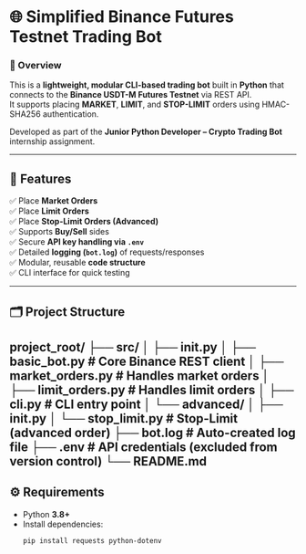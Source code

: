# 🌐 Simplified Binance Futures Testnet Trading Bot

### 🚀 Overview
This is a **lightweight, modular CLI-based trading bot** built in **Python** that connects to the **Binance USDT-M Futures Testnet** via REST API.  
It supports placing **MARKET**, **LIMIT**, and **STOP-LIMIT** orders using HMAC-SHA256 authentication.

Developed as part of the **Junior Python Developer – Crypto Trading Bot** internship assignment.

---

## 🧩 Features
✅ Place **Market Orders**  
✅ Place **Limit Orders**  
✅ Place **Stop-Limit Orders (Advanced)**  
✅ Supports **Buy/Sell** sides  
✅ Secure **API key handling via `.env`**  
✅ Detailed **logging (`bot.log`)** of requests/responses  
✅ Modular, reusable **code structure**  
✅ CLI interface for quick testing  

---

## 🗂️ Project Structure

project_root/
├── src/
│ ├── init.py
│ ├── basic_bot.py # Core Binance REST client
│ ├── market_orders.py # Handles market orders
│ ├── limit_orders.py # Handles limit orders
│ ├── cli.py # CLI entry point
│ └── advanced/
│ ├── init.py
│ └── stop_limit.py # Stop-Limit (advanced order)
├── bot.log # Auto-created log file
├── .env # API credentials (excluded from version control)
└── README.md
---

## ⚙️ Requirements
- Python **3.8+**
- Install dependencies:
  ```bash
  pip install requests python-dotenv

